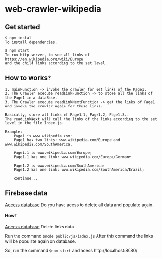 # web-crawler-wikipedia
    
## Get started
    $ npm install
    To install dependencies.
    
    $ npm start
    To run http-server, to see all links of https://en.wikipedia.org/wiki/Europe 
    and the child links according to the set level.

## How to works?
    1. mainFunction -> invoke the crawler for get links of the Page1.
    2. The Crawler execute readLinkFunction -> to store all the links of the Page1 in a dataBase.
    3. The Crawler execute readLinkNextFunction -> get the links of Page1 
    and invoke the crawler again for these links. 
    
    Basically, store all links of Page1.1, Page1.2, Page1.3... 
    The readLinkNext will call the links of the links according to the set level in the file Index.js.

    Example: 
        Page1 is www.wikipedia.com;
        Page1 has two links: www.wikipedia.com/Europe and www.wikipedia.com/SouthAmerica.
        
        Page1.1 is www.wikipedia.com/Europe;
        Page1.1 has one link: www.wikipedia.com/Europe/Germany
        
        Page1.2 is www.wikipedia.com/SouthAmerica;
        Page1.2 has one link: www.wikipedia.com/SouthAmerica/Brazil;
        
        continue...
        
## Firebase data
[Access database](https://console.firebase.google.com/project/wikipedia-link/database/wikipedia-link/data)
Do you have acess to delete all data and populate again.

#### How?
[Access database](https://console.firebase.google.com/project/wikipedia-link/database/wikipedia-link/data)
Delete links data.

Run the command ```$node public/js/index.js```
After this command the links will be populate again on database.

So, run the command ```$npm start``` and acess http://localhost:8080/




